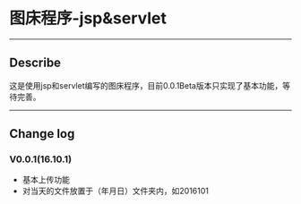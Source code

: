 # 图床程序-jsp&servlet

------

## Describe

这是使用jsp和servlet编写的图床程序，目前0.0.1Beta版本只实现了基本功能，等待完善。

----

## Change log



### V0.0.1(16.10.1)

- 基本上传功能
- 对当天的文件放置于（年月日）文件夹内，如2016101